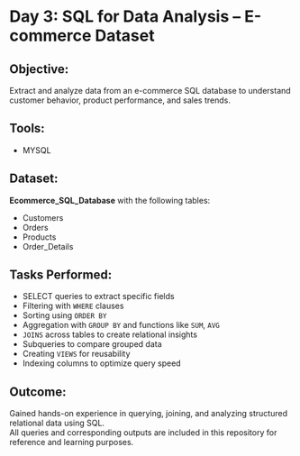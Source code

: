 # Day 3: SQL for Data Analysis – E-commerce Dataset

##  Objective:
Extract and analyze data from an e-commerce SQL database to understand customer behavior, product performance, and sales trends.

##  Tools:
- MYSQL
  

##  Dataset:
**Ecommerce_SQL_Database** with the following tables:
- Customers
- Orders
- Products
- Order_Details

##  Tasks Performed:
- SELECT queries to extract specific fields
- Filtering with `WHERE` clauses
- Sorting using `ORDER BY`
- Aggregation with `GROUP BY` and functions like `SUM`, `AVG`
- `JOINS` across tables to create relational insights
- Subqueries to compare grouped data
- Creating `VIEWS` for reusability
- Indexing columns to optimize query speed

##  Outcome:
Gained hands-on experience in querying, joining, and analyzing structured relational data using SQL.  
All queries and corresponding outputs are included in this repository for reference and learning purposes.
